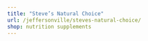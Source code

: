 ```yaml
---
title: "Steve’s Natural Choice"
url: /jeffersonville/steves-natural-choice/
shop: nutrition supplements
---
```

